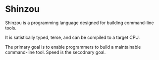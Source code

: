 Shinzou
========

Shinzou is a programming language designed for building command-line tools.

It is satistically typed, terse, and can be compiled to a target CPU.

The primary goal is to enable programmers to build a maintainable command-line tool. Speed is the secodnary goal.
